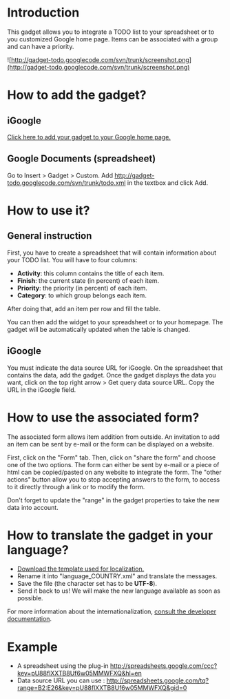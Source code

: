 # Introduction #

This gadget allows you to integrate a TODO list to your spreadsheet or to
you customized Google home page.
Items can be associated with a group and can have a priority.


![http://gadget-todo.googlecode.com/svn/trunk/screenshot.png](http://gadget-todo.googlecode.com/svn/trunk/screenshot.png)


# How to add the gadget? #

## iGoogle ##
[Click here to add your gadget to your Google home page.](http://www.google.com/ig/directory?url=gadget-todo.googlecode.com/svn/trunk/todo.xml)

## Google Documents (spreadsheet) ##
Go to Insert > Gadget > Custom.
Add http://gadget-todo.googlecode.com/svn/trunk/todo.xml in the textbox and click Add.


# How to use it? #
## General instruction ##
First, you have to create a spreadsheet that will contain information about your
TODO list. You will have to four columns:
  * **Activity**: this column contains the title of each item.
  * **Finish**: the current state (in percent) of each item.
  * **Priority**: the priority (in percent) of each item.
  * **Category**: to which group belongs each item.

After doing that, add an item per row and fill the table.

You can then add the widget to your spreadsheet or to your homepage.
The gadget will be automatically updated when the table is changed.

## iGoogle ##
You must indicate the data source URL for iGoogle.
On the spreadsheet that contains the data, add the gadget.
Once the gadget displays the data you want, click on the top right arrow > Get query data source URL. Copy the URL in the iGoogle field.


# How to use the associated form? #

The associated form allows item addition from outside. An invitation to add an
item can be sent by e-mail or the form can be displayed on a website.

First, click on the "Form" tab. Then, click on "share the form" and choose one
of the two options. The form can either be sent by e-mail or a piece of html can
be copied/pasted on any website to integrate the form. The "other actions" button
allow you to stop accepting answers to the form, to access to it directly through
a link or to modify the form.

Don't forget to update the "range" in the gadget properties to take the new data into account.


# How to translate the gadget in your language? #

  * [Download the template used for localization.](http://gadget-todo.googlecode.com/svn/trunk/locale/ALL_ALL.xml)
  * Rename it into "language\_COUNTRY.xml" and translate the messages.
  * Save the file (the character set has to be **UTF-8**).
  * Send it back to us! We will make the new language available as soon as possible.

For more information about the internationalization, [consult the developer documentation](http://code.google.com/apis/gadgets/docs/i18n.html).

# Example #
  * A spreadsheet using the plug-in http://spreadsheets.google.com/ccc?key=pU88flXXTB8Uf6w05MMWFXQ&hl=en
  * Data source URL you can use : http://spreadsheets.google.com/tq?range=B2:E26&key=pU88flXXTB8Uf6w05MMWFXQ&gid=0
